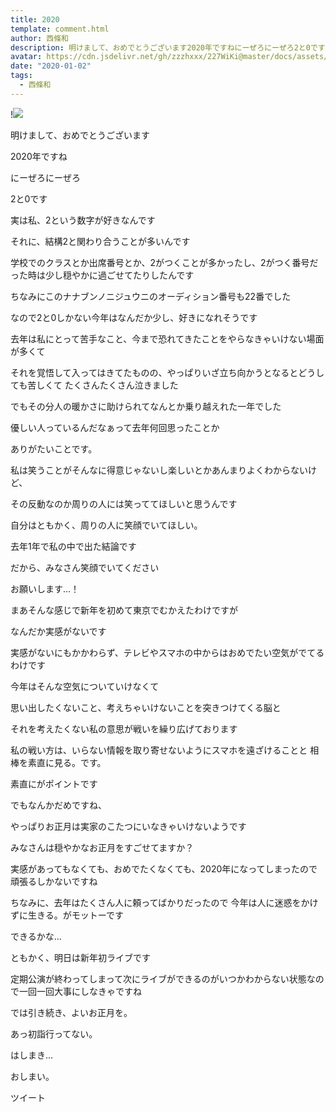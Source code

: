 ```yaml
---
title: 2020
template: comment.html
author: 西條和
description: 明けまして、おめでとうございます2020年ですねにーぜろにーぜろ2と0です...
avatar: https://cdn.jsdelivr.net/gh/zzzhxxx/227WiKi@master/docs/assets/photo/avatar/nagomi.jpg
date: "2020-01-02"
tags:
  - 西條和
---
```


!![](https://cdn.jsdelivr.net/gh/227WiKi/227WiKi-image@master/blog-image/nagomi-2020-01-02_1.jpg)

























明けまして、おめでとうございます










2020年ですね













にーぜろにーぜろ








2と0です














実は私、2という数字が好きなんです





それに、結構2と関わり合うことが多いんです










学校でのクラスとか出席番号とか、2がつくことが多かったし、2がつく番号だった時は少し穏やかに過ごせてたりしたんです









ちなみにこのナナブンノニジュウニのオーディション番号も22番でした











なので2と0しかない今年はなんだか少し、好きになれそうです



















去年は私にとって苦手なこと、今まで恐れてきたことをやらなきゃいけない場面が多くて









それを覚悟して入ってはきてたものの、やっぱりいざ立ち向かうとなるとどうしても苦しくて
たくさんたくさん泣きました









でもその分人の暖かさに助けられてなんとか乗り越えれた一年でした







優しい人っているんだなぁって去年何回思ったことか








ありがたいことです。














私は笑うことがそんなに得意じゃないし楽しいとかあんまりよくわからないけど、

その反動なのか周りの人には笑っててほしいと思うんです













自分はともかく、周りの人に笑顔でいてほしい。

去年1年で私の中で出た結論です















だから、みなさん笑顔でいてください




お願いします…！

















まあそんな感じで新年を初めて東京でむかえたわけですが










なんだか実感がないです


実感がないにもかかわらず、テレビやスマホの中からはおめでたい空気がでてるわけです













今年はそんな空気についていけなくて



思い出したくないこと、考えちゃいけないことを突きつけてくる脳と

それを考えたくない私の意思が戦いを繰り広げております








私の戦い方は、いらない情報を取り寄せないようにスマホを遠ざけることと
相棒を素直に見る。です。

素直にがポイントです

















でもなんかだめですね、


やっぱりお正月は実家のこたつにいなきゃいけないようです





















みなさんは穏やかなお正月をすごせてますか？











実感があってもなくても、おめでたくなくても、2020年になってしまったので頑張るしかないですね












ちなみに、去年はたくさん人に頼ってばかりだったので
今年は人に迷惑をかけずに生きる。がモットーです





できるかな…


















ともかく、明日は新年初ライブです









定期公演が終わってしまって次にライブができるのがいつかわからない状態なので一回一回大事にしなきゃですね















では引き続き、よいお正月を。























あっ初詣行ってない。














はしまき…
















おしまい。


ツイート



